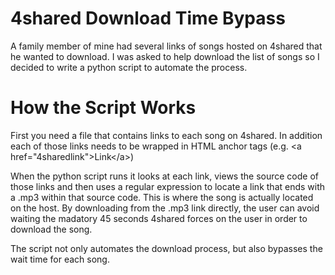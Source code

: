 # 4shared Download Time Bypass

A family member of mine had several links of songs hosted on 4shared that he wanted to download. I was asked to help download the list of songs so I decided to write a python script to automate the process.

# How the Script Works
First you need a file that contains links to each song on 4shared. In addition each of those links needs to be wrapped in HTML anchor tags (e.g. &#x3C;a href=&#x22;4sharedlink&#x22;&#x3E;Link&#x3C;/a&#x3E;)

When the python script runs it looks at each link, views the source code of those links and then uses a regular expression to locate a link that ends with a .mp3 within that source code. This is where the song is actually located on the host. By downloading from the .mp3 link directly, the user can avoid waiting the madatory 45 seconds 4shared forces on the user in order to download the song.

The script not only automates the download process, but also bypasses the wait time for each song.
